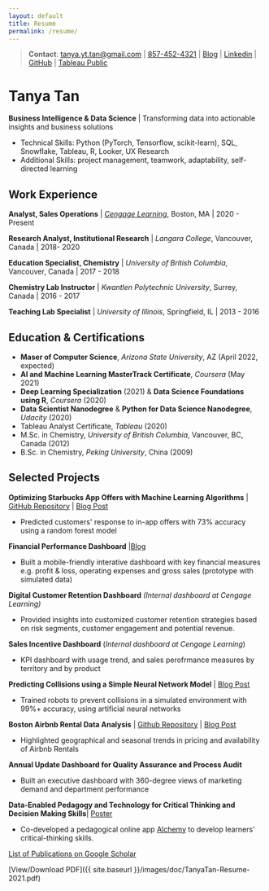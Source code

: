 ```yaml
---
layout: default
title: Resume
permalink: /resume/
---
```


> **Contact**:   [tanya.yt.tan@gmail.com](mailto:tanya.yt.tan@gmail.com) \| [857-452-4321](tel:8574524321)  \|  [Blog](https://tanyayt.github.io/)  \|  [Linkedin]( https://www.linkedin.com/in/tanyatan/ )  \|  [GitHub](https://github.com/tanyayt) \|  [Tableau Public](https://public.tableau.com/profile/tanyayt)

# Tanya Tan

**Business Intelligence & Data Science** \| Transforming data into actionable insights and business solutions

- Technical Skills: Python (PyTorch, Tensorflow, scikit-learn), SQL, Snowflake, Tableau, R, Looker, UX Research
- Additional Skills: project management, teamwork, adaptability, self-directed learning

## Work Experience
**Analyst, Sales Operations** \| *[Cengage Learning](https://www.cengage.com)*, Boston, MA \| 2020 - Present

**Research Analyst, Institutional Research** \| *Langara College*, Vancouver, Canada  \|  2018- 2020

**Education Specialist, Chemistry** \| *University of British Columbia*, Vancouver, Canada \| 2017 - 2018

**Chemistry Lab Instructor** \| *Kwantlen Polytechnic University*, Surrey, Canada  \| 2016 - 2017

**Teaching Lab Specialist** \| *University of Illinois*, Springfield, IL \| 2013 - 2016

## Education & Certifications

- **Maser of Computer Science**, *Arizona State University*, AZ (April 2022, expected)
- **AI and Machine Learning MasterTrack Certificate**, *Coursera* (May 2021)
- **Deep Learning Specialization** (2021) & **Data Science Foundations using R**, *Coursera*  (2020)
- **Data Scientist Nanodegree** & **Python for Data Science Nanodegree**, *Udacity* (2020)
- Tableau Analyst Certificate, *Tableau* (2020)
- M.Sc. in Chemistry, *University of British Columbia*, Vancouver, BC, Canada (2012)
- B.Sc. in Chemistry, *Peking University*, China (2009)

## Selected Projects

**Optimizing Starbucks App Offers with Machine Learning Algorithms**  \| [GitHub Repository](https://github.com/tanyayt/starbucks_optimizing_app_offers) \| [Blog Post](https://tanyayt.github.io/Optimizing-App-Offers-Starbucks/)

- Predicted customers' response to in-app offers with 73% accuracy using a random forest model

**Financial Performance Dashboard** \|[Blog](https://tanyayt.github.io/build-financial-performance-dashboard-on-tableau/)

- Built a mobile-friendly interative dashboard with key financial measures e.g. profit & loss, operating expenses and gross sales (prototype with simulated data)

**Digital Customer Retention Dashboard** *(Internal dashboard at Cengage Learning)*

* Provided insights into customized customer retention strategies based on risk segments, customer engagement and potential revenue. 

**Sales Incentive Dashboard** (*Internal dashboard at Cengage Learning*) 

* KPI dashboard with usage trend, and sales perofrmance measures by territory and by product

**Predicting Collisions using a Simple Neural Network Model** | [Blog Post](https://tanyayt.github.io/Preventing-Collisions-using-a-Simple-Neural-Network-Model)

* Trained robots to prevent collisions in a simulated environment with 99%+ accuracy, using artificial neural networks

**Boston Airbnb Rental Data Analysis** \| [Github Repository](https://github.com/tanyayt/boston_airbnb_analysis) \| [Blog Post](https://tanyayt.github.io/Boston-airbnb-market/)

- Highlighted geographical and seasonal trends in pricing and availability of Airbnb Rentals

**Annual Update Dashboard for Quality Assurance and Process Audit**

- Built an executive dashboard with 360-degree views of marketing demand and department performance

**Data-Enabled Pedagogy and Technology for Critical Thinking and Decision Making Skills**\| [Poster](https://tlef2.sites.olt.ubc.ca/files/2018/05/SCI_Walter_Algar.png)

*  Co-developed a pedagogical online app [Alchemy](https://alchemy.elearning.ubc.ca/#/login) to develop learners' critical-thinking skills.

[List of Publications on Google Scholar](https://scholar.google.com/citations?user=DSYVH-QAAAAJ&hl=en)



[View/Download PDF]({{ site.baseurl }}/images/doc/TanyaTan-Resume-2021.pdf)